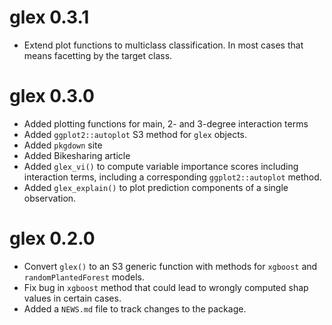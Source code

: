 # glex 0.3.1

* Extend plot functions to multiclass classification. In most cases that means facetting by the target class.

# glex 0.3.0

* Added plotting functions for main, 2- and 3-degree interaction terms
* Added `ggplot2::autoplot` S3 method for `glex` objects.
* Added `pkgdown` site
* Added Bikesharing article
* Added `glex_vi()` to compute variable importance scores including interaction terms, including a
  corresponding `ggplot2::autoplot` method.
* Added `glex_explain()` to plot prediction components of a single observation.

# glex 0.2.0

* Convert `glex()` to an S3 generic function with methods for `xgboost` and `randomPlantedForest` models.
* Fix bug in `xgboost` method that could lead to wrongly computed shap values in certain cases.
* Added a `NEWS.md` file to track changes to the package.

